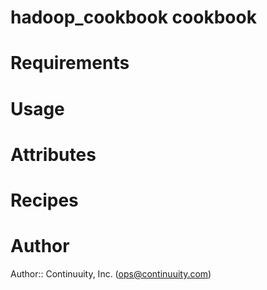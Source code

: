 # hadoop_cookbook cookbook

# Requirements

# Usage

# Attributes

# Recipes

# Author

Author:: Continuuity, Inc. (<ops@continuuity.com>)
